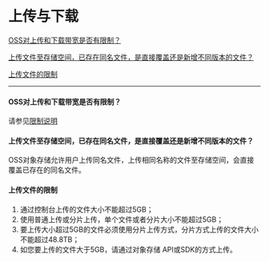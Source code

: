 # 上传与下载

[OSS对上传和下载带宽是否有限制？](Uploads-and-Downloads#user-content-1)

[上传文件至存储空间，已存在同名文件，是直接覆盖还是新增不同版本的文件？](Uploads-and-Downloads#user-content-2)

[上传文件的限制](Uploads-and-Downloads#user-content-3)

------

<div id="user-content-1"></div>

#### OSS对上传和下载带宽是否有限制？

请参见[限制说明](../Introduction/Restrictions.md)

<div id="user-content-2"></div>

#### 上传文件至存储空间，已存在同名文件，是直接覆盖还是新增不同版本的文件？

OSS对象存储允许用户上传同名文件，上传相同名称的文件至存储空间，会直接覆盖已存在的同名文件。

<div id="user-content-3"></div>

#### 上传文件的限制

1. 通过控制台上传的文件大小不能超过5GB；
2. 使用普通上传或分片上传，单个文件或者分片大小不能超过5GB；
3. 要上传大小超过5GB的文件必须使用分片上传方式，分片方式上传的文件大小不能超过48.8TB；
4. 如您要上传的文件大于5GB，请通过对象存储 API或SDK的方式上传。
